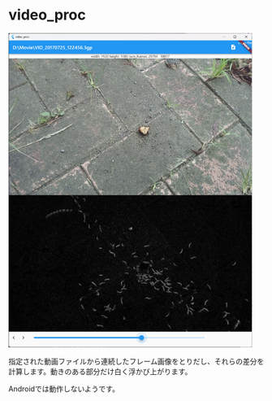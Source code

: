 # video_proc

<img src="../pic/video_proc.png" width=480/>

指定された動画ファイルから連続したフレーム画像をとりだし、それらの差分を計算します。動きのある部分だけ白く浮かび上がります。

Androidでは動作しないようです。
